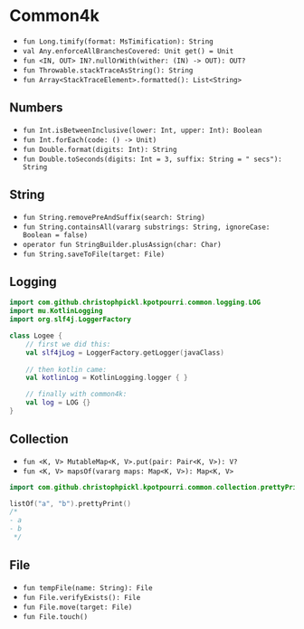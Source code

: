 # Common4k

* `fun Long.timify(format: MsTimification): String`
* `val Any.enforceAllBranchesCovered: Unit get() = Unit`
* `fun <IN, OUT> IN?.nullOrWith(wither: (IN) -> OUT): OUT?`
* `fun Throwable.stackTraceAsString(): String`
* `fun Array<StackTraceElement>.formatted(): List<String>`

## Numbers

* `fun Int.isBetweenInclusive(lower: Int, upper: Int): Boolean`
* `fun Int.forEach(code: () -> Unit)`
* `fun Double.format(digits: Int): String`
* `fun Double.toSeconds(digits: Int = 3, suffix: String = " secs"): String`

## String

* `fun String.removePreAndSuffix(search: String)`
* `fun String.containsAll(vararg substrings: String, ignoreCase: Boolean = false)`
* `operator fun StringBuilder.plusAssign(char: Char)`
* `fun String.saveToFile(target: File)`

## Logging

```kotlin
import com.github.christophpickl.kpotpourri.common.logging.LOG
import mu.KotlinLogging
import org.slf4j.LoggerFactory

class Logee {
    // first we did this:
    val slf4jLog = LoggerFactory.getLogger(javaClass)
    
    // then kotlin came:
    val kotlinLog = KotlinLogging.logger { }

    // finally with common4k:
    val log = LOG {}
}
```

## Collection

* `fun <K, V> MutableMap<K, V>.put(pair: Pair<K, V>): V?`
* `fun <K, V> mapsOf(vararg maps: Map<K, V>): Map<K, V>`

```kotlin
import com.github.christophpickl.kpotpourri.common.collection.prettyPrint

listOf("a", "b").prettyPrint()
/*
- a
- b
 */
```

## File

* `fun tempFile(name: String): File`
* `fun File.verifyExists(): File`
* `fun File.move(target: File)`
* `fun File.touch()`
